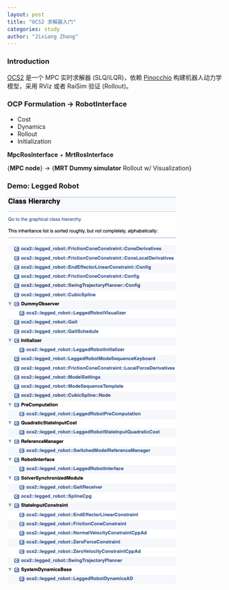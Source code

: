 ```yaml
---
layout: post
title: "OCS2 求解器入门"
categories: study
author: "Jixiang Zhang"
---
```


### Introduction

[OCS2](https://github.com/leggedrobotics/ocs2) 是一个 MPC 实时求解器 (SLQ/iLQR)，依赖 [Pinocchio](https://github.com/stack-of-tasks/pinocchio) 构建机器人动力学模型，采用 RViz 或者 RaiSim 验证 (Rollout)。

### OCP Formulation -> RobotInterface

- Cost
- Dynamics
- Rollout
- Initialization

**MpcRosInterface** + **MrtRosInterface**

{**MPC node**} -> {**MRT Dummy simulator** Rollout w/ Visualization}

### Demo: Legged Robot

![](/images/ocs2_legged_robot.png)

